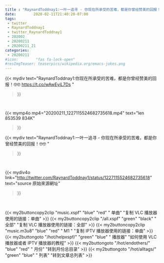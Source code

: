 ```yaml
---
title : "RaynardToddnay1:一叶一追寻 - 你现在所承受的苦难，都是你曾经赞美的回报！🤓🤓 "
date:        2020-02-11T21:40:20-07:00
tags:
 - twitter
 - RaynardToddnay1
 - twitter_RaynardToddnay1
 - 202002
 - 20200211
 - 20200211_21
categories:
 - 20200211
#icon:        "fas fa-lock-open"
#resImgTeaser: teaserpics/wikipedia.org/emacs-jokes.png
---
```


{{< mydiv text="RaynardToddnay1:你现在所承受的苦难，都是你曾经赞美的回报！🤓🤓 https://t.co/wAwEyiL7Ds "
>}}
<br>


{{< mymp4o mp4="20200211_1227115524682735618.mp4"
text="len 853539    834K"
>}}


{{< mydiv text="RaynardToddnay1:一叶一追寻 - 你现在所承受的苦难，都是你曾经赞美的回报！🤓🤓 "
>}}
<br>

{{< mydiv4o link="http://twitter.com/RaynardToddnay1/status/1227115524682735618"
text="source 原始來源網址"
>}}


<br>



{{< my2buttoncopy2clip "music.xspf"        "blue"   "red"    " 单曲"  "复制 VLC 播放器使用的链接：单曲" >}} {{< my2buttoncopy2clip "/all.xspf"         "green"  "black"  " 全部"  "复制 VLC 播放器使用的链接：全部" >}} {{< my2buttoncopy2clip "music.m3u8"        "blue"   "red"    " M1 "    "复制 IPTV 播放器使用的链接：单曲" >}} {{< my2buttongoto      "/hot/helpxspf/"    "green"  "blue"   " 播放器" "如何使用 VLC 播放器或者 IPTV 播放器的教程" >}} {{< my2buttongoto      "/hot/endothers/"   "blue"   "red"    " 月份"   "转到月份总目录" >}} {{< my2buttongoto      "/hot/alltags/"     "green"  "blue"   " 列表"   "转到文章总列表" >}} 
